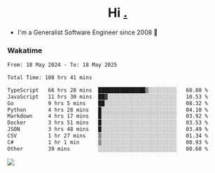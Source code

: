 <h1 align="center">Hi <a href="https://www.hackerrank.com/erasmosaraujo">.</a></h1>
 
- I'm a Generalist Software Engineer  since 2008 🚀
<!--  
<p align="left">
  <a href="https://github.com/erasmosoares/github-readme-stats">
    <img
      align="center"
      src="https://github-readme-stats.vercel.app/api/top-langs/?username=erasmosoares&theme=radical&layout=compact"
    />
  </a>
  <a href="https://github.com/erasmosoares/github-readme-stats">
    [![Harlok's WakaTime stats](https://github-readme-stats.vercel.app/api/wakatime?username=ffflabs)](https://github.com/anuraghazra/github-readme-stats)
  </a>
</p>

<!--
 ### Repo 
 
<p align="left">
 <a href="https://github.com/erasmosoares/github-readme-stats">
    <img
      align="center"
      height="165"
      src="https://github-readme-stats.vercel.app/api/pin?username=erasmosoares&repo=sample-node&title_color=fff&icon_color=f9f9f9&text_color=9f9f9f&bg_color=151515"
    />
  </a>
  <a href="https://github.com/erasmosoares/github-readme-stats">
    <img
      align="center"
      height="165"
      src="https://github-readme-stats.vercel.app/api/pin?username=erasmosoares&repo=sample-node&title_color=fff&icon_color=f9f9f9&text_color=9f9f9f&bg_color=151515"
    />
  </a>
</p>
-->

 ### Wakatime 

<!--START_SECTION:waka-->

```txt
From: 18 May 2024 - To: 18 May 2025

Total Time: 108 hrs 41 mins

TypeScript   66 hrs 28 mins  ███████████████▒░░░░░░░░░   60.80 %
JavaScript   11 hrs 30 mins  ██▓░░░░░░░░░░░░░░░░░░░░░░   10.53 %
Go           9 hrs 5 mins    ██░░░░░░░░░░░░░░░░░░░░░░░   08.32 %
Python       4 hrs 28 mins   █░░░░░░░░░░░░░░░░░░░░░░░░   04.10 %
Markdown     4 hrs 17 mins   █░░░░░░░░░░░░░░░░░░░░░░░░   03.92 %
Docker       3 hrs 51 mins   █░░░░░░░░░░░░░░░░░░░░░░░░   03.53 %
JSON         3 hrs 48 mins   █░░░░░░░░░░░░░░░░░░░░░░░░   03.49 %
CSV          1 hr 27 mins    ▒░░░░░░░░░░░░░░░░░░░░░░░░   01.34 %
C#           1 hr 1 min      ▒░░░░░░░░░░░░░░░░░░░░░░░░   00.93 %
Other        39 mins         ░░░░░░░░░░░░░░░░░░░░░░░░░   00.60 %
```

<!--END_SECTION:waka-->

![](https://komarev.com/ghpvc/?username=erasmosoares&color=brightgreen)
